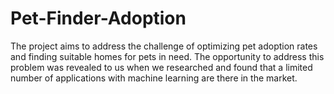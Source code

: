 # Pet-Finder-Adoption

The project aims to address the challenge of optimizing pet adoption rates and finding suitable homes for pets in need. The opportunity to address this problem was revealed to us when we researched and found that a limited number of applications with machine learning are there in the market.
